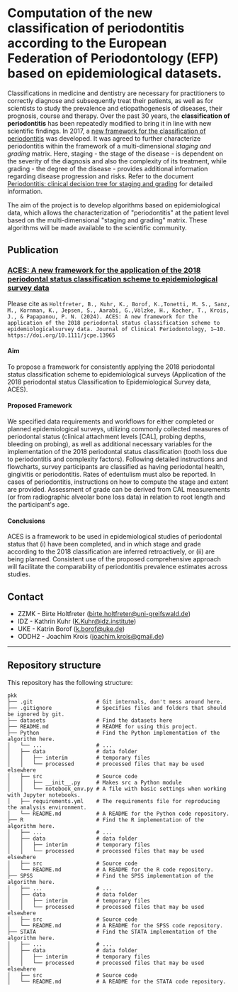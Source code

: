 # Computation of the new classification of periodontitis according to the European Federation of Periodontology (EFP) based on epidemiological datasets.

Classifications in medicine and dentistry are necessary for practitioners to correctly diagnose and subsequently treat their patients, as well as for scientists to study the prevalence and etiopathogenesis of diseases, their prognosis, course and therapy. Over the past 30 years, the **classification of periodontitis** has been repeatedly modified to bring it in line with new scientific findings. In 2017, a [new framework for the classification of periodontitis](https://www.efp.org/publications-education/new-classification/overview/) was developed. It was agreed to further characterize periodontitis within the framework of a multi-dimensional *staging and grading* matrix. Here, staging - the stage of the disease - is dependent on the severity of the diagnosis and also the complexity of its treatment, while grading - the degree of the disease - provides additional information regarding disease progression and risks. Refer to the document [Periodontitis: clinical decision tree for staging and grading](https://www.efp.org/fileadmin/uploads/efp/Documents/Campaigns/New_Classification/Guidance_Notes/report-02b.pdf) for detailed information. 

The aim of the project is to develop algorithms based on epidemiological data, which allows the characterization of "periodontitis" at the patient level based on the multi-dimensional "staging and grading" matrix. These algorithms will be made available to the scientific community. 


## Publication


### [**ACES: A new framework for the application of the 2018 periodontal status classification scheme to epidemiological survey data**](https://onlinelibrary.wiley.com/doi/10.1111/jcpe.13965)

Please cite as `Holtfreter, B., Kuhr, K., Borof, K.,Tonetti, M. S., Sanz, M., Kornman, K., Jepsen, S., Aarabi, G.,Völzke, H., Kocher, T., Krois, J., & Papapanou, P. N. (2024). ACES: A new framework for the application of the 2018 periodontal status classification scheme to epidemiologicalsurvey data. Journal of Clinical Periodontology, 1–10. https://doi.org/10.1111/jcpe.13965`

#### Aim
To propose a framework for consistently applying the 2018 periodontal status classification scheme to epidemiological surveys (Application of the 2018 periodontal status Classification to Epidemiological Survey data, ACES).

#### Proposed Framework
We specified data requirements and workflows for either completed or planned epidemiological surveys, utilizing commonly collected measures of periodontal status (clinical attachment levels [CAL], probing depths, bleeding on probing), as well as additional necessary variables for the implementation of the 2018 periodontal status classification (tooth loss due to periodontitis and complexity factors). Following detailed instructions and flowcharts, survey participants are classified as having periodontal health, gingivitis or periodontitis. Rates of edentulism must also be reported. In cases of periodontitis, instructions on how to compute the stage and extent are provided. Assessment of grade can be derived from CAL measurements (or from radiographic alveolar bone loss data) in relation to root length and the participant's age.

#### Conclusions
ACES is a framework to be used in epidemiological studies of periodontal status that (i) have been completed, and in which stage and grade according to the 2018 classification are inferred retroactively, or (ii) are being planned. Consistent use of the proposed comprehensive approach will facilitate the comparability of periodontitis prevalence estimates across studies.


## Contact

* ZZMK - Birte Holtfreter (birte.holtfreter@uni-greifswald.de)
* IDZ - Kathrin Kuhr (K.Kuhr@idz.institute)
* UKE -  Katrin Borof (k.borof@uke.de)
* ODDH2 - Joachim Krois (joachim.krois@gmail.de)

***

## Repository structure

This repository has the following structure:

    pkk
    ├── .git                    # Git internals, don't mess around here.
    ├── .gitignore              # Specifies files and folders that should be ignored by git.
    ├── datasets                # Find the datasets here 
    ├── README.md               # README for using this project.    
    ├── Python                  # Find the Python implementation of the algorithm here.
    │   └── ...                 # ...
    │   ├── data                # data folder
    │   │   ├── interim         # temporary files
    │   │   └── processed       # processed files that may be used elsewhere
    │   ├── src                 # Source code
    │   │   ├── __init__.py     # Makes src a Python module
    │   │   └── notebook_env.py # A file with basic settings when working with Jupyter notebooks.
    │   ├── requirements.yml    # The requirements file for reproducing the analysis environment. 
    │   └── README.md           # A README for the Python code repository.
    ├── R                       # Find the R implementation of the algorithm here.
    │   ├── ...                 # ...
    │   ├── data                # data folder
    │   │   ├── interim         # temporary files
    │   │   └── processed       # processed files that may be used elsewhere
    │   ├── src                 # Source code
    │   └── README.md           # A README for the R code repository.
    ├── SPSS                    # Find the SPSS implementation of the algorithm here.
    │   ├── ...                 # ...
    │   ├── data                # data folder
    │   │   ├── interim         # temporary files
    │   │   └── processed       # processed files that may be used elsewhere
    │   ├── src                 # Source code
    │   └── README.md           # A README for the SPSS code repository.
    ├── STATA                   # Find the STATA implementation of the algorithm here.
    │   ├── ...                 # ...
    │   ├── data                # data folder
    │   │   ├── interim         # temporary files
    │   │   └── processed       # processed files that may be used elsewhere
    │   ├── src                 # Source code
    │   └── README.md           # A README for the STATA code repository.
    
    




